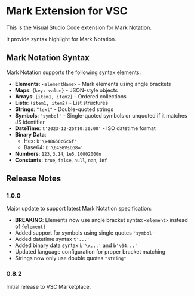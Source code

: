 # Mark Extension for VSC

This is the Visual Studio Code extension for Mark Notation.

It provide syntax highlight for Mark Notation.

## Mark Notation Syntax

Mark Notation supports the following syntax elements:

- **Elements**: `<elementName>` - Mark elements using angle brackets
- **Maps**: `{key: value}` - JSON-style objects
- **Arrays**: `[item1, item2]` - Ordered collections
- **Lists**: `(item1, item2)` - List structures
- **Strings**: `"text"` - Double-quoted strings
- **Symbols**: `'symbol'` - Single-quoted symbols or unquoted if it matches JS identifier
- **DateTime**: `t'2023-12-25T10:30:00'` - ISO datetime format
- **Binary Data**: 
  - Hex: `b'\x48656c6c6f'` 
  - Base64: `b'\64SGVsbG8='`
- **Numbers**: `123`, `3.14`, `1e5`, `10002000n`
- **Constants**: `true`, `false`, `null`, `nan`, `inf`

## Release Notes

### 1.0.0

Major update to support latest Mark Notation specification:
- **BREAKING**: Elements now use angle bracket syntax `<element>` instead of `{element}`
- Added support for symbols using single quotes `'symbol'`
- Added datetime syntax `t'...'`
- Added binary data syntax `b'\x...'` and `b'\64...'`
- Updated language configuration for proper bracket matching
- Strings now only use double quotes `"string"`

### 0.8.2

Initial release to VSC Marketplace.
